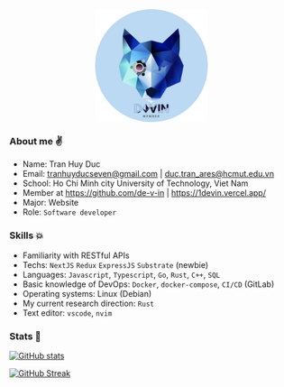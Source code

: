 
<div align=center>
  <img id="profile_image" align=center height=200 src='./ghAva.png'/>
 </div>



### About me :v:
- Name: Tran Huy Duc
- Email: tranhuyducseven@gmail.com    |   duc.tran_ares@hcmut.edu.vn
- School: Ho Chi Minh city University of Technology, Viet Nam
- Member at https://github.com/de-v-in  | https://1devin.vercel.app/
- Major: Website  
- Role: `Software developer`

### Skills :collision:
- Familiarity with RESTful APIs
- Techs: `NextJS` `Redux` `ExpressJS` `Substrate` (newbie)
- Languages: `Javascript`, `Typescript`, `Go`, `Rust`, `C++`, `SQL`
- Basic knowledge of DevOps: `Docker`, `docker-compose`, `CI/CD` (GitLab)
- Operating systems: Linux (Debian)
- My current research direction: `Rust`
- Text editor: `vscode`, `nvim` 

### Stats :triangular_flag_on_post:
[![GitHub stats](https://github-readme-stats.vercel.app/api?username=tranhuyducseven&show_icons=true&theme=tokyonight)](https://github.com/anuraghazra/github-readme-stats)

[![GitHub Streak](https://github-readme-streak-stats.herokuapp.com/?user=tranhuyducseven&theme=neon-dark&hide_border=true)](https://git.io/streak-stats)

